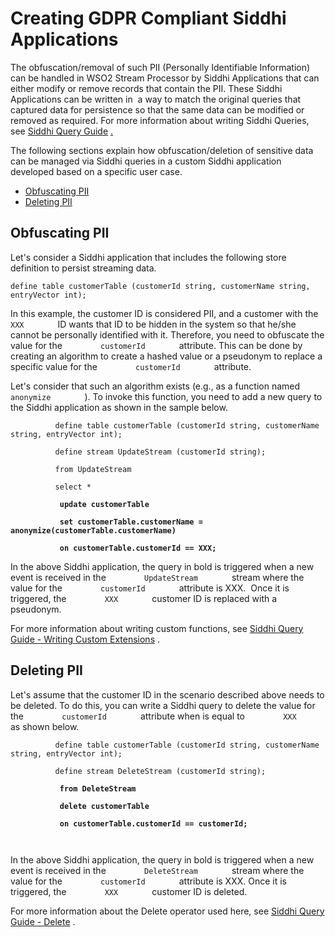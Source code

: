 # Creating GDPR Compliant Siddhi Applications

The obfuscation/removal of such PII (Personally Identifiable
Information) can be handled in WSO2 Stream Processor by Siddhi
Applications that can either modify or remove records that contain the
PII. These Siddhi Applications can be written in  a way to match the
original queries that captured data for persistence so that the same
data can be modified or removed as required. For more information about
writing Siddhi Queries, see [Siddhi Query
Guide](https://siddhi-io.github.io/siddhi/documentation/siddhi-4.x/query-guide-4.x/)
[.](https://siddhi-io.github.io/siddhi/documentation/siddhi-4.x/query-guide-4.x/)

The following sections explain how obfuscation/deletion of sensitive
data can be managed via Siddhi queries in a custom Siddhi application
developed based on a specific user case.

-   [Obfuscating
    PII](#CreatingGDPRCompliantSiddhiApplications-ObfuscatingPII)
-   [Deleting PII](#CreatingGDPRCompliantSiddhiApplications-DeletingPII)

## Obfuscating PII

Let's consider a Siddhi application that includes the following store
definition to persist streaming data.

    define table customerTable (customerId string, customerName string, entryVector int);

In this example, the customer ID is considered PII, and a customer with
the `         XXX        ` ID wants that ID to be hidden in the system
so that he/she cannot be personally identified with it. Therefore, you
need to obfuscate the value for the `         customerId        `
attribute. This can be done by creating an algorithm to create a hashed
value or a pseudonym to replace a specific value for the
`         customerId        ` attribute.

Let's consider that such an algorithm exists (e.g., as a function named
`         anonymize        ` ). To invoke this function, you need to add
a new query to the Siddhi application as shown in the sample below.

`           define table customerTable (customerId string, customerName string, entryVector int);          `

`           define stream UpdateStream (customerId string);          `

  

`           from UpdateStream          `

`           select *          `

**`            update customerTable           `**

**`            set customerTable.customerName = anonymize(customerTable.customerName)           `**

**`            on customerTable.customerId == XXX;           `**

  

In the above Siddhi application, the query in bold is triggered when a
new event is received in the `         UpdateStream        ` stream
where the value for the `         customerId        ` attribute is XXX.
 Once it is triggered, the `         XXX        ` customer ID is
replaced with a pseudonym.

For more information about writing custom functions, see [Siddhi Query
Guide - Writing Custom
Extensions](https://siddhi-io.github.io/siddhi/documentation/siddhi-4.x/query-guide-4.x/#writing-custom-extensions)
.

## Deleting PII

Let's assume that the customer ID in the scenario described above needs
to be deleted. To do this, you can write a Siddhi query to delete the
value for the `         customerId        ` attribute when is equal to
`         XXX        ` as shown below.

`           define table customerTable (customerId string, customerName string, entryVector int);          `

`           define stream DeleteStream (customerId string);          `

  

**`            from DeleteStream           `**

**`            delete customerTable           `**

**`            on customerTable.customerId == customerId;           `**

`                     `

In the above Siddhi application, the query in bold is triggered when a
new event is received in the `         DeleteStream        ` stream
where the value for the `         customerId        ` attribute is
XXX. Once it is triggered, the `         XXX        ` customer ID is
deleted.

For more information about the Delete operator used here, see [Siddhi
Query Guide -
Delete](https://siddhi-io.github.io/siddhi/documentation/siddhi-4.x/query-guide-4.x/#delete)
.

  
